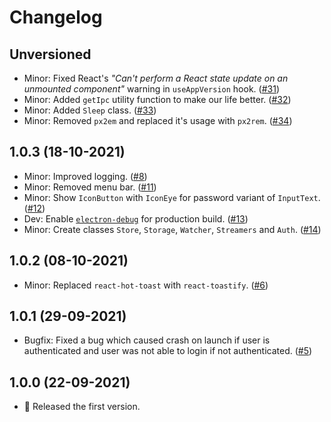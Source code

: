 # Changelog

## Unversioned

-   Minor: Fixed React's _"Can't perform a React state update on an unmounted component"_ warning in `useAppVersion` hook. ([#31](https://github.com/twesterapp/twester/pull/31))
-   Minor: Added `getIpc` utility function to make our life better. ([#32](https://github.com/twesterapp/twester/pull/32))
-   Minor: Added `Sleep` class. ([#33](https://github.com/twesterapp/twester/pull/33))
-   Minor: Removed `px2em` and replaced it's usage with `px2rem`. ([#34](https://github.com/twesterapp/twester/pull/34))

## 1.0.3 (18-10-2021)

-   Minor: Improved logging. ([#8](https://github.com/twesterapp/twester/pull/8))
-   Minor: Removed menu bar. ([#11](https://github.com/twesterapp/twester/pull/11))
-   Minor: Show `IconButton` with `IconEye` for password variant of `InputText`. ([#12](https://github.com/twesterapp/twester/pull/12))
-   Dev: Enable [`electron-debug`](https://github.com/sindresorhus/electron-debug) for production build. ([#13](https://github.com/twesterapp/twester/pull/13))
-   Minor: Create classes `Store`, `Storage`, `Watcher`, `Streamers` and `Auth`. ([#14](https://github.com/twesterapp/twester/pull/14))

## 1.0.2 (08-10-2021)

-   Minor: Replaced `react-hot-toast` with `react-toastify`. ([#6](https://github.com/twesterapp/twester/pull/6))

## 1.0.1 (29-09-2021)

-   Bugfix: Fixed a bug which caused crash on launch if user is authenticated and user was not able to login if not authenticated. ([#5](https://github.com/twesterapp/twester/pull/5))

## 1.0.0 (22-09-2021)

-   🎉 Released the first version.
